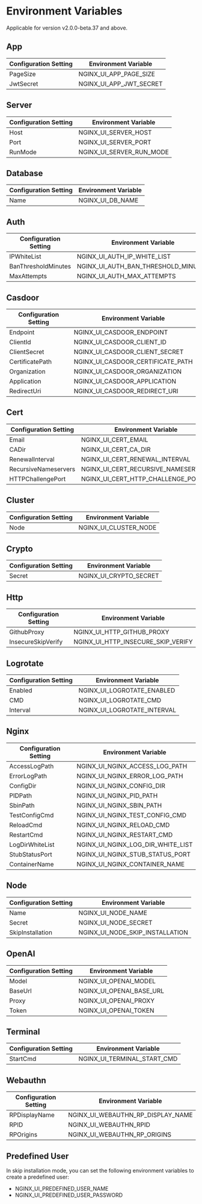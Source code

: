 # Environment Variables

Applicable for version v2.0.0-beta.37 and above.

## App
| Configuration Setting | Environment Variable    |
|-----------------------|-------------------------|
| PageSize              | NGINX_UI_APP_PAGE_SIZE  |
| JwtSecret             | NGINX_UI_APP_JWT_SECRET |


## Server
| Configuration Setting | Environment Variable                  |
|-----------------------|---------------------------------------|
| Host                  | NGINX_UI_SERVER_HOST                  |
| Port                  | NGINX_UI_SERVER_PORT                  |
| RunMode               | NGINX_UI_SERVER_RUN_MODE              |

## Database
| Configuration Setting | Environment Variable |
|-----------------------|----------------------|
| Name                  | NGINX_UI_DB_NAME     |

## Auth
| Configuration Setting | Environment Variable                |
|-----------------------|-------------------------------------|
| IPWhiteList           | NGINX_UI_AUTH_IP_WHITE_LIST         |
| BanThresholdMinutes   | NGINX_UI_AUTH_BAN_THRESHOLD_MINUTES |
| MaxAttempts           | NGINX_UI_AUTH_MAX_ATTEMPTS          |

## Casdoor
| Configuration Setting | Environment Variable              |
|-----------------------|-----------------------------------|
| Endpoint              | NGINX_UI_CASDOOR_ENDPOINT         |
| ClientId              | NGINX_UI_CASDOOR_CLIENT_ID        |
| ClientSecret          | NGINX_UI_CASDOOR_CLIENT_SECRET    |
| CertificatePath       | NGINX_UI_CASDOOR_CERTIFICATE_PATH |
| Organization          | NGINX_UI_CASDOOR_ORGANIZATION     |
| Application           | NGINX_UI_CASDOOR_APPLICATION      |
| RedirectUri           | NGINX_UI_CASDOOR_REDIRECT_URI     |

## Cert
| Configuration Setting | Environment Variable                |
|-----------------------|-------------------------------------|
| Email                 | NGINX_UI_CERT_EMAIL                 |
| CADir                 | NGINX_UI_CERT_CA_DIR                |
| RenewalInterval       | NGINX_UI_CERT_RENEWAL_INTERVAL      |
| RecursiveNameservers  | NGINX_UI_CERT_RECURSIVE_NAMESERVERS |
| HTTPChallengePort     | NGINX_UI_CERT_HTTP_CHALLENGE_PORT   |

## Cluster
| Configuration Setting | Environment Variable  |
|-----------------------|-----------------------|
| Node                  | NGINX_UI_CLUSTER_NODE |

## Crypto
| Configuration Setting | Environment Variable    |
|-----------------------|-------------------------|
| Secret                | NGINX_UI_CRYPTO_SECRET  |

## Http
| Configuration Setting | Environment Variable               |
|-----------------------|------------------------------------|
| GithubProxy           | NGINX_UI_HTTP_GITHUB_PROXY         |
| InsecureSkipVerify    | NGINX_UI_HTTP_INSECURE_SKIP_VERIFY |

## Logrotate
| Configuration Setting | Environment Variable        |
|-----------------------|-----------------------------|
| Enabled               | NGINX_UI_LOGROTATE_ENABLED  |
| CMD                   | NGINX_UI_LOGROTATE_CMD      |
| Interval              | NGINX_UI_LOGROTATE_INTERVAL |

## Nginx
| Configuration Setting | Environment Variable              |
|-----------------------|-----------------------------------|
| AccessLogPath         | NGINX_UI_NGINX_ACCESS_LOG_PATH    |
| ErrorLogPath          | NGINX_UI_NGINX_ERROR_LOG_PATH     |
| ConfigDir             | NGINX_UI_NGINX_CONFIG_DIR         |
| PIDPath               | NGINX_UI_NGINX_PID_PATH           |
| SbinPath              | NGINX_UI_NGINX_SBIN_PATH          |
| TestConfigCmd         | NGINX_UI_NGINX_TEST_CONFIG_CMD    |
| ReloadCmd             | NGINX_UI_NGINX_RELOAD_CMD         |
| RestartCmd            | NGINX_UI_NGINX_RESTART_CMD        |
| LogDirWhiteList       | NGINX_UI_NGINX_LOG_DIR_WHITE_LIST |
| StubStatusPort        | NGINX_UI_NGINX_STUB_STATUS_PORT   |
| ContainerName         | NGINX_UI_NGINX_CONTAINER_NAME     |

## Node
| Configuration Setting | Environment Variable            |
|-----------------------|---------------------------------|
| Name                  | NGINX_UI_NODE_NAME              |
| Secret                | NGINX_UI_NODE_SECRET            |
| SkipInstallation      | NGINX_UI_NODE_SKIP_INSTALLATION |

## OpenAI
| Configuration Setting | Environment Variable     |
|-----------------------|--------------------------|
| Model                 | NGINX_UI_OPENAI_MODEL    |
| BaseUrl               | NGINX_UI_OPENAI_BASE_URL |
| Proxy                 | NGINX_UI_OPENAI_PROXY    |
| Token                 | NGINX_UI_OPENAI_TOKEN    |

## Terminal
| Configuration Setting | Environment Variable                |
|-----------------------|-------------------------------------|
| StartCmd              | NGINX_UI_TERMINAL_START_CMD         |

## Webauthn

| Configuration Setting | Environment Variable              |
|-----------------------|-----------------------------------|
| RPDisplayName         | NGINX_UI_WEBAUTHN_RP_DISPLAY_NAME |
| RPID                  | NGINX_UI_WEBAUTHN_RPID            |
| RPOrigins             | NGINX_UI_WEBAUTHN_RP_ORIGINS      |

## Predefined User

In skip installation mode, you can set the following environment variables to create a predefined user:

- NGINX_UI_PREDEFINED_USER_NAME
- NGINX_UI_PREDEFINED_USER_PASSWORD
